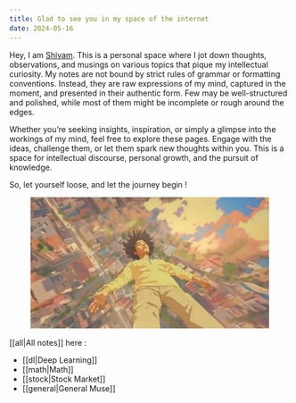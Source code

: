 ```yaml
---
title: Glad to see you in my space of the internet
date: 2024-05-16
---
```


Hey, I am [Shivam](https://shivammk27.github.io/). This is a personal space where I jot down thoughts, observations, and musings on various topics that pique my intellectual curiosity.
My notes are not bound by strict rules of grammar or formatting conventions. Instead, they are raw expressions of my mind, captured in the moment, and presented in their authentic form. Few may be well-structured and polished, while most of them might be incomplete or rough around the edges.

Whether you’re seeking insights, inspiration, or simply a glimpse into the workings of my mind, feel free to explore these pages. Engage with the ideas, challenge them, or let them spark new thoughts within you. This is a space for intellectual discourse, personal growth, and the pursuit of knowledge.

So, let yourself loose, and let the journey begin !

<p align="center" width="100%">
    <img width="85%" height="30%" src="assets/lucid.jpg">
</p>

[[all|All notes]] here :
- [[dl|Deep Learning]]
- [[math|Math]]
- [[stock|Stock Market]]
- [[general|General Muse]]
